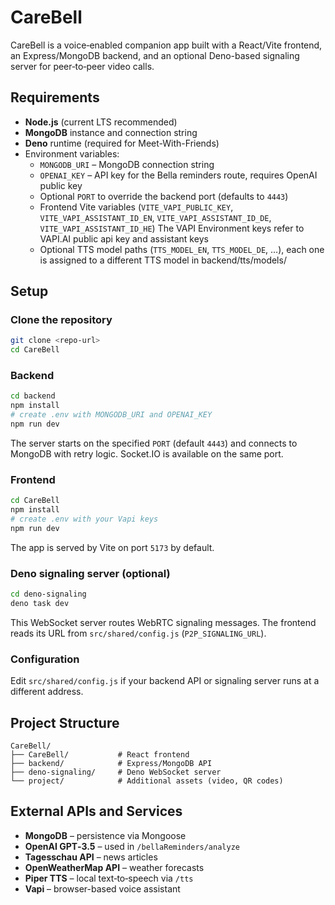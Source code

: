 # CareBell

CareBell is a voice‑enabled companion app built with a React/Vite frontend, an Express/MongoDB backend, and an optional Deno-based signaling server for peer‑to‑peer video calls.

## Requirements

- **Node.js** (current LTS recommended)
- **MongoDB** instance and connection string
- **Deno** runtime (required for Meet-With-Friends)
- Environment variables:
  - `MONGODB_URI` – MongoDB connection string
  - `OPENAI_KEY` – API key for the Bella reminders route, requires OpenAI public key
  - Optional `PORT` to override the backend port (defaults to `4443`)
  - Frontend Vite variables (`VITE_VAPI_PUBLIC_KEY`, `VITE_VAPI_ASSISTANT_ID_EN`, `VITE_VAPI_ASSISTANT_ID_DE`, `VITE_VAPI_ASSISTANT_ID_HE`)
    The VAPI Environment keys refer to VAPI.AI public api key and assistant keys
  - Optional TTS model paths (`TTS_MODEL_EN`, `TTS_MODEL_DE`, …), each one is assigned to a different TTS model in backend/tts/models/

## Setup

### Clone the repository

```bash
git clone <repo-url>
cd CareBell
```

### Backend

```bash
cd backend
npm install
# create .env with MONGODB_URI and OPENAI_KEY
npm run dev
```

The server starts on the specified `PORT` (default `4443`) and connects to MongoDB with retry logic. Socket.IO is available on the same port.

### Frontend

```bash
cd CareBell
npm install
# create .env with your Vapi keys
npm run dev
```

The app is served by Vite on port `5173` by default.

### Deno signaling server (optional)

```bash
cd deno-signaling
deno task dev
```

This WebSocket server routes WebRTC signaling messages. The frontend reads its URL from `src/shared/config.js` (`P2P_SIGNALING_URL`).

### Configuration

Edit `src/shared/config.js` if your backend API or signaling server runs at a different address.

## Project Structure

```
CareBell/
├── CareBell/           # React frontend
├── backend/            # Express/MongoDB API
├── deno-signaling/     # Deno WebSocket server
└── project/            # Additional assets (video, QR codes)
```

## External APIs and Services

- **MongoDB** – persistence via Mongoose
- **OpenAI GPT‑3.5** – used in `/bellaReminders/analyze`
- **Tagesschau API** – news articles
- **OpenWeatherMap API** – weather forecasts
- **Piper TTS** – local text‑to‑speech via `/tts`
- **Vapi** – browser-based voice assistant
